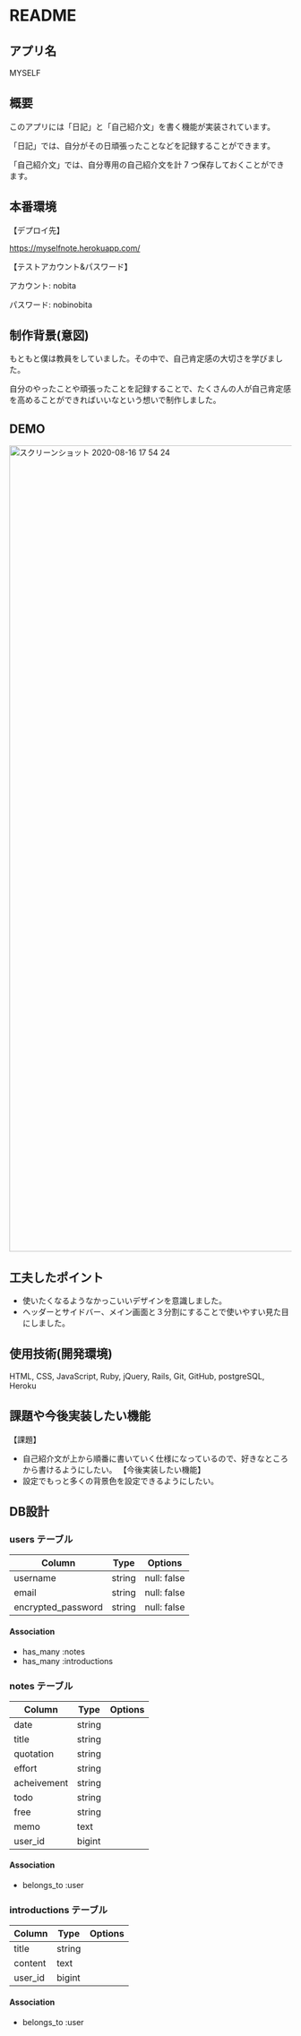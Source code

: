 # README

## アプリ名
MYSELF

## 概要
このアプリには「日記」と「自己紹介文」を書く機能が実装されています。

「日記」では、自分がその日頑張ったことなどを記録することができます。

「自己紹介文」では、自分専用の自己紹介文を計 7 つ保存しておくことができます。

## 本番環境
【デプロイ先】

https://myselfnote.herokuapp.com/

【テストアカウント&パスワード】

アカウント: nobita

パスワード: nobinobita

## 制作背景(意図)

もともと僕は教員をしていました。その中で、自己肯定感の大切さを学びました。

自分のやったことや頑張ったことを記録することで、たくさんの人が自己肯定感を高めることができればいいなという想いで制作しました。

## DEMO

<img width="1440" alt="スクリーンショット 2020-08-16 17 54 24" src="https://user-images.githubusercontent.com/67139948/90580377-a76ded80-e203-11ea-9920-c45ceaa51c70.png">

## 工夫したポイント

- 使いたくなるようなかっこいいデザインを意識しました。
- ヘッダーとサイドバー、メイン画面と３分割にすることで使いやすい見た目にしました。

## 使用技術(開発環境)
HTML, CSS, JavaScript, Ruby, jQuery, Rails, Git, GitHub, postgreSQL, Heroku

## 課題や今後実装したい機能

【課題】

- 自己紹介文が上から順番に書いていく仕様になっているので、好きなところから書けるようにしたい。
  【今後実装したい機能】
- 設定でもっと多くの背景色を設定できるようにしたい。

## DB設計

### users テーブル

| Column             | Type   | Options     |
| ------------------ | ------ | ----------- |
| username           | string | null: false |
| email              | string | null: false |
| encrypted_password | string | null: false |

#### Association

- has_many :notes
- has_many :introductions

### notes テーブル

| Column      | Type   | Options |
| ----------- | ------ | ------- |
| date        | string |         |
| title       | string |         |
| quotation   | string |         |
| effort      | string |         |
| acheivement | string |         |
| todo        | string |         |
| free        | string |         |
| memo        | text   |         |
| user_id     | bigint |         |

#### Association

- belongs_to :user

### introductions テーブル

| Column  | Type   | Options |
| ------- | ------ | ------- |
| title   | string |         |
| content | text   |         |
| user_id | bigint |         |

#### Association

- belongs_to :user
